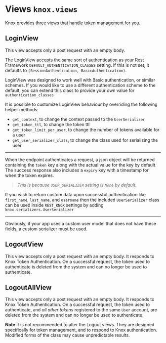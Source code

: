 # Views `knox.views`
Knox provides three views that handle token management for you.

## LoginView
This view accepts only a post request with an empty body.

The LoginView accepts the same sort of authentication as your Rest Framework
`DEFAULT_AUTHENTICATION_CLASSES` setting. If this is not set, it defaults to
`(SessionAuthentication, BasicAuthentication)`.

LoginView was designed to work well with Basic authentication, or similar
schemes. If you would like to use a different authentication scheme to the
default, you can extend this class to provide your own value for
`authentication_classes`

It is possible to customize LoginView behaviour by overriding the following
helper methods:
- `get_context`, to change the context passed to the `UserSerializer`
- `get_token_ttl`, to change the token ttl
- `get_token_limit_per_user`, to change the number of tokens available for a user
- `get_user_serializer_class`, to change the class used for serializing the user

---
When the endpoint authenticates a request, a json object will be returned 
containing the `token` key along with the actual value for the key by default.
The success response also includes a `expiry` key with a timestamp for when
the token expires.

> *This is because `USER_SERIALIZER` setting is `None` by default.*

If you wish to return custom data upon successful authentication
like `first_name`, `last_name`, and `username` then the included `UserSerializer`
class can be used inside `REST_KNOX` settings by adding `knox.serializers.UserSerializer`

---

Obviously, if your app uses a custom user model that does not have these fields,
a custom serializer must be used.

## LogoutView
This view accepts only a post request with an empty body.
It responds to Knox Token Authentication. On a successful request,
the token used to authenticate is deleted from the
system and can no longer be used to authenticate.

## LogoutAllView
This view accepts only a post request with an empty body. It responds to Knox Token
Authentication.
On a successful request, the token used to authenticate, and *all other tokens*
registered to the same `User` account, are deleted from the
system and can no longer be used to authenticate.

**Note** It is not recommended to alter the Logout views. They are designed
specifically for token management, and to respond to Knox authentication.
Modified forms of the class may cause unpredictable results.
